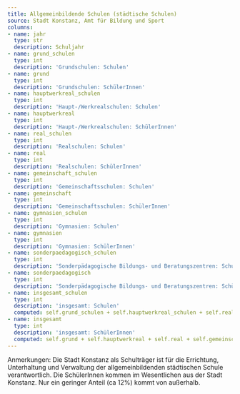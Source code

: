 ```yaml
---
title: Allgemeinbildende Schulen (städtische Schulen)
source: Stadt Konstanz, Amt für Bildung und Sport
columns:
- name: jahr
  type: str
  description: Schuljahr
- name: grund_schulen
  type: int
  description: 'Grundschulen: Schulen'
- name: grund
  type: int
  description: 'Grundschulen: SchülerInnen'
- name: hauptwerkreal_schulen
  type: int
  description: 'Haupt-/Werkrealschulen: Schulen'
- name: hauptwerkreal
  type: int
  description: 'Haupt-/Werkrealschulen: SchülerInnen'
- name: real_schulen
  type: int
  description: 'Realschulen: Schulen'
- name: real
  type: int
  description: 'Realschulen: SchülerInnen'
- name: gemeinschaft_schulen
  type: int
  description: 'Gemeinschaftsschulen: Schulen'
- name: gemeinschaft
  type: int
  description: 'Gemeinschaftsschulen: SchülerInnen'
- name: gymnasien_schulen
  type: int
  description: 'Gymnasien: Schulen'
- name: gymnasien
  type: int
  description: 'Gymnasien: SchülerInnen'
- name: sonderpaedagogisch_schulen
  type: int
  description: 'Sonderpädagogische Bildungs- und Beratungszentren: Schulen'
- name: sonderpaedagogisch
  type: int
  description: 'Sonderpädagogische Bildungs- und Beratungszentren: SchülerInnen'
- name: insgesamt_schulen
  type: int
  description: 'insgesamt: Schulen'
  computed: self.grund_schulen + self.hauptwerkreal_schulen + self.real_schulen + self.gemeinschaft_schulen + self.gymnasien_schulen + self.sonderpaedagogisch_schulen
- name: insgesamt
  type: int
  description: 'insgesamt: SchülerInnen'
  computed: self.grund + self.hauptwerkreal + self.real + self.gemeinschaft + self.gymnasien + self.sonderpaedagogisch
---
```

Anmerkungen: Die Stadt Konstanz als Schulträger ist für die Errichtung, Unterhaltung und Verwaltung der allgemeinbildenden städtischen Schule verantwortlich. Die SchülerInnen kommen im Wesentlichen aus der Stadt Konstanz. Nur ein geringer Anteil (ca 12%) kommt von außerhalb.
